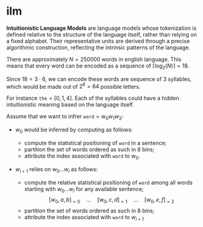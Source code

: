 # ilm
**Intuitionistic Language Models** are language models whose tokenization is defined relative to the structure of the language itself, rather than relying on a fixed alphabet. Their representative units are derived through a precise algorithmic construction, reflecting the intrinsic patterns of the language.

There are approximately $N=250000$ words in english language. This means that every word can be encoded as a sequence of $\lceil \log_2(N) \rceil = 18$.

Since $18 = 3 \cdot 6$, we can encode these words are sequence of $3$ syllables, which would be made out of $2^6 = 64$ possible letters.

For instance $\texttt{the} = [0,1,4]$. Each of the syllables could have a hidden intuitionistic meaning based on the language itself.

Assume that we want to infrer $\texttt{word} = w_0w_1w_2$: 

- $w_0$ would be inferred by computing as follows:
    - compute the statistical positioning of $\texttt{word}$ in a sentence;
    - partition the set of words ordered as such in 8 bins;
    - attribute the index associated with $\texttt{word}$ to $w_0$.

- $w_{i+1}$ relies on $w_{0}\dots w_{i}$ as follows:
    - compute the relative statistical positioning of $\texttt{word}$ among all words starting with $w_{0}\dots w_{i}$ for any available sentence;
    $$[w_0,a,b]_{=0} \quad\dots\quad [w_0,c,d]_{=1} \quad\dots\quad [w_0,e,f]_{=2}$$
    - partition the set of words ordered as such in 8 bins;
    - attribute the index associated with $\texttt{word}$ to $w_{i+1}$
